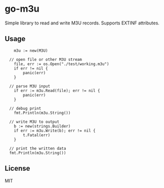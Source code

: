# go-m3u

Simple library to read and write M3U records.
Supports EXTINF attributes.

## Usage

```
	m3u := new(M3U)

  // open file or other M3U stream
	file, err := os.Open("./test/working.m3u")
	if err != nil {
		panic(err)
	}

  // parse M3U input
	if err := m3u.Read(file); err != nil {
		panic(err)
	}

  // debug print
	fmt.Println(m3u.String())

  // write M3U to output
	b := new(strings.Builder)
	if err := m3u.Write(b); err != nil {
		t.Fatal(err)
	}

  // print the written data
  fmt.Println(m3u.String())
```

## License

MIT
